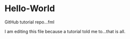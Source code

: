 # Hello-World
GitHub tutorial repo...fml
<p>I am editing this file because a tutorial told me to...that is all.</p>
